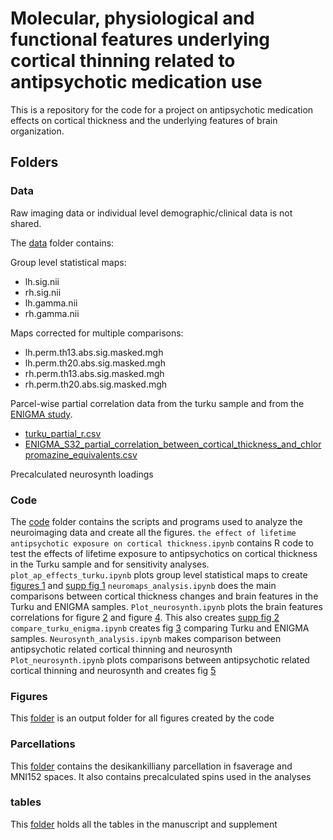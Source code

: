 # Molecular, physiological and functional features underlying cortical thinning related to antipsychotic medication use

This is a repository for the code for a project on antipsychotic medication effects on cortical thickness and the underlying features of brain organization.

## Folders

### Data

Raw imaging data or individual level demographic/clinical data is not shared.  

The [data](data/) folder contains:

Group level statistical maps:
+ lh.sig.nii
+ rh.sig.nii
+ lh.gamma.nii
+ rh.gamma.nii

Maps corrected for multiple comparisons:
+ lh.perm.th13.abs.sig.masked.mgh
+ lh.perm.th20.abs.sig.masked.mgh
+ rh.perm.th13.abs.sig.masked.mgh
+ rh.perm.th20.abs.sig.masked.mgh

Parcel-wise partial correlation data from the turku sample and from the [ENIGMA study](https://doi.org/10.1016/j.biopsych.2018.04.023).
+ [turku_partial_r.csv](data/turku_partial_r.csv)
+ [ENIGMA_S32_partial_correlation_between_cortical_thickness_and_chlorpromazine_equivalents.csv](data/ENIGMA_S32_partial_correlation_between_cortical_thickness_and_chlorpromazine_equivalents.csv)

Precalculated neurosynth loadings

### Code

The [code](code/) folder contains the scripts and programs used to analyze the neuroimaging data and create all the figures.
`the effect of lifetime antipsychotic exposure on cortical thickness.ipynb` contains R code to test the effects of lifetime exposure to antipsychotics on cortical thickness in the Turku sample and for sensitivity analyses.
`plot_ap_effects_turku.ipynb` plots group level statistical maps to create [figures 1](figures/Figure1.jpg)  and [supp fig 1](figures/Supp_fig1.jpg)
`neuromaps_analysis.ipynb` does the main comparisons between cortical thickness changes
and brain features in the Turku and ENIGMA samples.
`Plot_neurosynth.ipynb` plots the brain features correlations for figure [2](figures/Figure2.jpg) and figure [4](figures/Figure2.jpg). This also creates [supp fig 2](figures/Supp_fig2.jpg)
`compare_turku_enigma.ipynb` creates fig [3](figures/Figure3.jpg) comparing Turku and ENIGMA samples.
`Neurosynth_analysis.ipynb` makes comparison between antipsychotic related cortical thinning and neurosynth
`Plot_neurosynth.ipynb` plots comparisons between antipsychotic related cortical thinning and neurosynth and creates fig [5](figures/Figure3.jpg)

### Figures

This [folder](figures/) is an output folder for all figures created by the code

### Parcellations

This [folder](pacellations/) contains the desikankilliany parcellation in fsaverage and MNI152 spaces. It also contains precalculated spins used in the analyses

### tables

This [folder](tables/) holds all the tables in the manuscript and supplement
